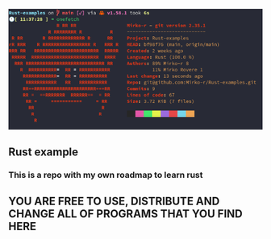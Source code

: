 ![onefetch](./onefetch.png)

## Rust example

### This is a repo with my own roadmap to learn rust

## YOU ARE FREE TO USE, DISTRIBUTE AND CHANGE ALL OF PROGRAMS THAT YOU FIND HERE

